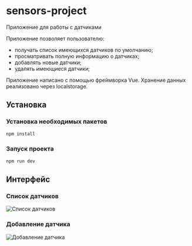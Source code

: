 # sensors-project

Приложение для работы с датчиками

Приложение позволяет пользователю:

- получать список имеющихся датчиков по умолчанию;
- просматривать полную информацию о датчиках;
- добавлять новые датчики;
- удалять имеющиеся датчики;

Приложение написано с помощью фреймворка Vue.
Хранение данных реализовано через localstorage.


## Установка

### Установка необходимых пакетов

```sh
npm install
```

### Запуск проекта

```sh
npm run dev
```



## Интерфейс

### Список датчиков 
![Список датчиков](https://github.com/parzjval/vue-sensors-app/blob/main/public/Список%20датчиков.png)

### Добавление датчика 
![Добавление датчика](https://github.com/parzjval/vue-sensors-app/blob/main/public/Добавление%20датчика.png)
